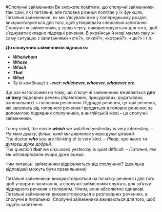 #Сполучні займенникиВи зможете помітити, що сполучні займенники такі самі, як і питальні, але головна різниця полягає у їх функціях. Питальні займенники, як ми з’ясували вже у попередньому розділі, використовуються для того, щоб утворювати спеціальні запитання. Сполучні ж займенники, у свою чергу, використовуються для того, щоб з’єднувати складно підрядні речення. В українській мові маємо таку ж саму ситуацію з запитаннями «хто?», «який?», «котрий?», «що?» і т.п.<br><span class="p1"><b>До сполучних займенників відносять:</b></span>* <b><i>Who/whom</b></i>* <b><i>Whose</b></i>* <b><i>Which</b></i>* <b><i>That</b></i>* <b><i>What</b></i>* Та їх комбінації з  <b><i>-ever: whichever, whoever, whatever etc.</b></i>Ще раз наголосимо на тому, що сполучні займенники вживаються <b>для зв’язку</b> підрядних речень <i>(підметових, присудкових, додаткових, означальних)</i> з головним реченням. Підрядні речення, це такі речення, які залежать від головного речення і вводяться в головне речення, за допомогою підрядних сполучників, в англійській мові – це сполучні займенники. <br><br>To my mind, the movie <b><i>which</i></b> we watched yesterday is very interesting. <i>– На мою думку, фільм, який ми дивилися учора дуже цікавий.</i><br>The doctor <b><i>who</i></b> you are thinking of is very kind. <i>– Лікар, про якого ти думаеш дуже добрий.</i><br>The question <b><i>that</i></b> we discussed yesterday is quiet difficult. <i>– Питання, яке ми обговорювали вчора дуже важке.</i><quiz correctLabel="correct" incorrectLabel="incorrect" checkLabel="check">    <question multiple>        <p>Чим питальні займенники відрізняються від сполучних? (декілька відповідей можуть бути правильними)</p>        <answer correct>Питальні займенники використовуються на початку речення і для того щоб утворити запитання, а сполучні займенники служать для зв’язку підрядного речення з головним.</answer>        <answer>Нічим, вони абсолютно однакові.</answer>        <answer>Питальні займенники використовуються в розповідних реченнях, а сполучні в питальних.</answer>        <answer>Сполучні займенники вживаються для того, щоб задати запитання.</answer>    </question></quiz>